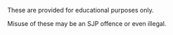 These are provided for educational purposes only.

Misuse of these may be an SJP offence or even illegal.
